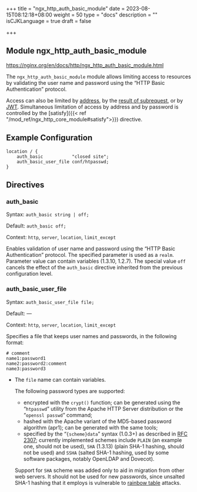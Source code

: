 +++
title = "ngx_http_auth_basic_module"
date = 2023-08-15T08:12:18+08:00
weight = 50
type = "docs"
description = ""
isCJKLanguage = true
draft = false

+++

## Module ngx_http_auth_basic_module

https://nginx.org/en/docs/http/ngx_http_auth_basic_module.html



The `ngx_http_auth_basic_module` module allows limiting access to resources by validating the user name and password using the “HTTP Basic Authentication” protocol.

Access can also be limited by [address](https://nginx.org/en/docs/http/ngx_http_access_module.html), by the [result of subrequest](https://nginx.org/en/docs/http/ngx_http_auth_request_module.html), or by [JWT](https://nginx.org/en/docs/http/ngx_http_auth_jwt_module.html). Simultaneous limitation of access by address and by password is controlled by the [satisfy]({{< ref "/mod_ref/ngx_http_core_module#satisfy">}}) directive.



## Example Configuration



```
location / {
    auth_basic           "closed site";
    auth_basic_user_file conf/htpasswd;
}
```





## Directives



### auth_basic

  Syntax:  `auth_basic string | off;`

  Default: `auth_basic off;`

  Context: `http`, `server`, `location`, `limit_except`


Enables validation of user name and password using the “HTTP Basic Authentication” protocol. The specified parameter is used as a `realm`. Parameter value can contain variables (1.3.10, 1.2.7). The special value `off` cancels the effect of the `auth_basic` directive inherited from the previous configuration level.



### auth_basic_user_file

  Syntax:  `auth_basic_user_file file;`

  Default: —

  Context: `http`, `server`, `location`, `limit_except`


Specifies a file that keeps user names and passwords, in the following format:

```
# comment
name1:password1
name2:password2:comment
name3:password3
```

- The `file` name can contain variables.

  The following password types are supported:

  - encrypted with the `crypt()` function; can be generated using the “`htpasswd`” utility from the Apache HTTP Server distribution or the “`openssl passwd`” command;
  - hashed with the Apache variant of the MD5-based password algorithm (apr1); can be generated with the same tools;
  - specified by the “`{scheme}data`” syntax (1.0.3+) as described in [RFC 2307](https://datatracker.ietf.org/doc/html/rfc2307#section-5.3); currently implemented schemes include `PLAIN` (an example one, should not be used), `SHA` (1.3.13) (plain SHA-1 hashing, should not be used) and `SSHA` (salted SHA-1 hashing, used by some software packages, notably OpenLDAP and Dovecot).

  Support for `SHA` scheme was added only to aid in migration from other web servers. It should not be used for new passwords, since unsalted SHA-1 hashing that it employs is vulnerable to [rainbow table](http://en.wikipedia.org/wiki/Rainbow_attack) attacks.